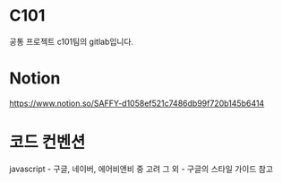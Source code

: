 # C101
공통 프로젝트 c101팀의 gitlab입니다.

# Notion
https://www.notion.so/SAFFY-d1058ef521c7486db99f720b145b6414

# 코드 컨벤션
javascript - 구글, 네이버, 에어비앤비 중 고려
그 외 - 구글의 스타일 가이드 참고


